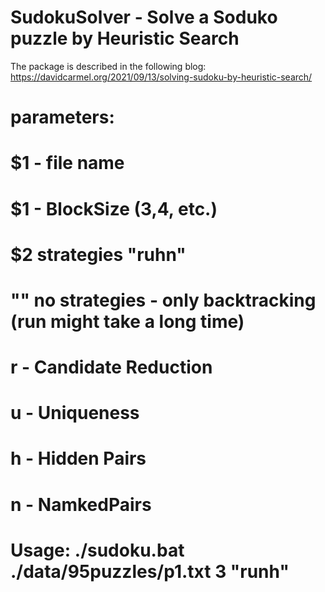 # SudokuSolver - Solve a Soduko puzzle by Heuristic Search

The package is described in the following blog: 
https://davidcarmel.org/2021/09/13/solving-sudoku-by-heuristic-search/

# parameters: 
#	$1 - file name 
#	$1 - BlockSize  (3,4, etc.)
#	$2 strategies "ruhn"
#		"" no strategies - only backtracking (run might take a long time)
#		r - Candidate Reduction
#		u - Uniqueness
#		h - Hidden Pairs
#		n - NamkedPairs
# Usage: ./sudoku.bat ./data/95puzzles/p1.txt 3 "runh"
#
